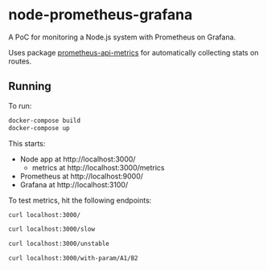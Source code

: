 # node-prometheus-grafana

A PoC for monitoring a Node.js system with Prometheus on Grafana.

Uses package [prometheus-api-metrics](https://www.npmjs.com/package/prometheus-api-metrics) for automatically collecting stats on routes.

## Running

To run:

```bash
docker-compose build
docker-compose up
```

This starts:

* Node app at http://localhost:3000/
  * metrics at http://localhost:3000/metrics
* Prometheus at http://localhost:9000/
* Grafana at http://localhost:3100/

To test metrics, hit the following endpoints:

```bash
curl localhost:3000/

curl localhost:3000/slow

curl localhost:3000/unstable

curl localhost:3000/with-param/A1/B2
```